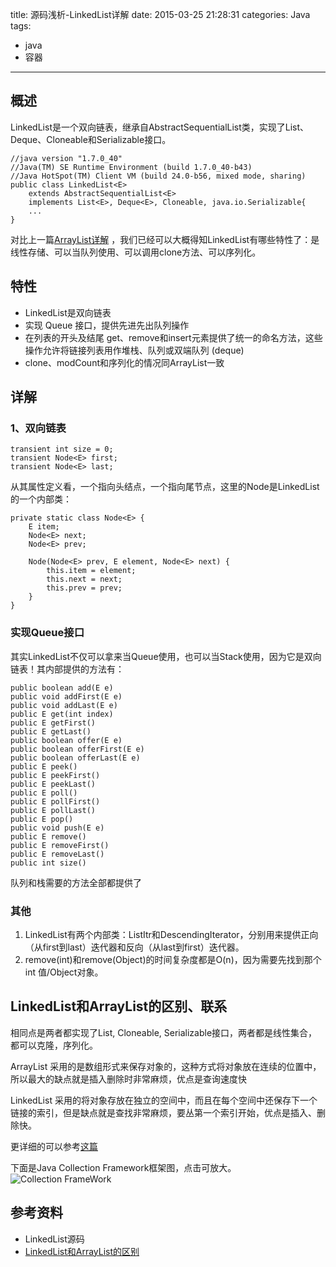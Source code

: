 title: 源码浅析-LinkedList详解
date: 2015-03-25 21:28:31
categories: Java
tags: 
- java
- 容器
---
## 概述
LinkedList是一个双向链表，继承自AbstractSequentialList类，实现了List、Deque、Cloneable和Serializable接口。
	
	//java version "1.7.0_40"
	//Java(TM) SE Runtime Environment (build 1.7.0_40-b43)
	//Java HotSpot(TM) Client VM (build 24.0-b56, mixed mode, sharing)
	public class LinkedList<E>
		extends AbstractSequentialList<E>
		implements List<E>, Deque<E>, Cloneable, java.io.Serializable{
		...
	}

对比上一篇[ArrayList详解](http://blog.xumingyang.cn/2015/03/27/ArrayList%E8%AF%A6%E8%A7%A3/) ，我们已经可以大概得知LinkedList有哪些特性了：是线性存储、可以当队列使用、可以调用clone方法、可以序列化。
<!--more-->

## 特性
- LinkedList是双向链表
- 实现 Queue 接口，提供先进先出队列操作
- 在列表的开头及结尾 get、remove和insert元素提供了统一的命名方法，这些操作允许将链接列表用作堆栈、队列或双端队列 (deque)
- clone、modCount和序列化的情况同ArrayList一致


## 详解
### 1、双向链表
	
	transient int size = 0;
	transient Node<E> first;
	transient Node<E> last;
	
从其属性定义看，一个指向头结点，一个指向尾节点，这里的Node是LinkedList的一个内部类：

	private static class Node<E> {
        E item;
        Node<E> next;
        Node<E> prev;

        Node(Node<E> prev, E element, Node<E> next) {
            this.item = element;
            this.next = next;
            this.prev = prev;
        }
    }

### 实现Queue接口
其实LinkedList不仅可以拿来当Queue使用，也可以当Stack使用，因为它是双向链表！其内部提供的方法有：

	public boolean add(E e) 
	public void addFirst(E e) 
	public void addLast(E e) 
	public E get(int index) 
	public E getFirst() 
	public E getLast() 
	public boolean offer(E e) 
	public boolean offerFirst(E e) 
	public boolean offerLast(E e) 
	public E peek() 
	public E peekFirst() 
	public E peekLast() 
	public E poll() 
	public E pollFirst() 
	public E pollLast() 
	public E pop() 
	public void push(E e) 
	public E remove() 
	public E removeFirst() 
	public E removeLast() 
	public int size() 

队列和栈需要的方法全部都提供了

### 其他
1. LinkedList有两个内部类：ListItr和DescendingIterator，分别用来提供正向（从first到last）迭代器和反向（从last到first）迭代器。
2. remove(int)和remove(Object)的时间复杂度都是O(n)，因为需要先找到那个int 值/Object对象。

## LinkedList和ArrayList的区别、联系
相同点是两者都实现了List, Cloneable, Serializable接口，两者都是线性集合，都可以克隆，序列化。

ArrayList 采用的是数组形式来保存对象的，这种方式将对象放在连续的位置中，所以最大的缺点就是插入删除时非常麻烦，优点是查询速度快

LinkedList 采用的将对象存放在独立的空间中，而且在每个空间中还保存下一个链接的索引，但是缺点就是查找非常麻烦，要丛第一个索引开始，优点是插入、删除快。

更详细的可以参考[这篇](http://www.importnew.com/6629.html)

下面是Java Collection Framework框架图，点击可放大。
![Collection FrameWork](http://blog.xumingyang.me/imgs/java-collection.jpg)

## 参考资料
- LinkedList源码
- [LinkedList和ArrayList的区别](http://www.importnew.com/6629.html)